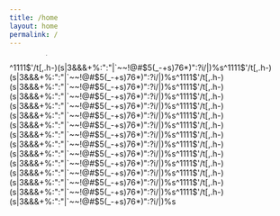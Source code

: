 ```yaml
---
title: /home
layout: home
permalink: /
---
```

<marquee direction="down" height="14" scrollamount="2">
  <div class="toptobottom">t%*=+ ~\|`est</div>
</marquee>

<div class="newspaper">
  <div class="toptobottom">
    ^1111$'/t[,.h-)(s|3&&&+%:":"|`~~!@#$5(_-+s)76*)":?i/|)%s^1111$'/t[,.h-)(s|3&&&+%:":"|`~~!@#$5(_-+s)76*)":?i/|)%s^1111$'/t[,.h-)   (s|3&&&+%:":"|`~~!@#$5(_-+s)76*)":?i/|)%s^1111$'/t[,.h-)(s|3&&&+%:":"|`~~!@#$5(_-+s)76*)":?i/|)%s^1111$'/t[,.h-)(s|3&&&+%:":"|`~~!@#$5(_-+s)76*)":?i/|)%s^1111$'/t[,.h-)(s|3&&&+%:":"|`~~!@#$5(_-+s)76*)":?i/|)%s^1111$'/t[,.h-)(s|3&&&+%:":"|`~~!@#$5(_-+s)76*)":?i/|)%s^1111$'/t[,.h-)(s|3&&&+%:":"|`~~!@#$5(_-+s)76*)":?i/|)%s^1111$'/t[,.h-)(s|3&&&+%:":"|`~~!@#$5(_-+s)76*)":?i/|)%s^1111$'/t[,.h-)(s|3&&&+%:":"|`~~!@#$5(_-+s)76*)":?i/|)%s^1111$'/t[,.h-)(s|3&&&+%:":"|`~~!@#$5(_-+s)76*)":?i/|)%s^1111$'/t[,.h-)(s|3&&&+%:":"|`~~!@#$5(_-+s)76*)":?i/|)%s^1111$'/t[,.h-)(s|3&&&+%:":"|`~~!@#$5(_-+s)76*)":?i/|)%s^1111$'/t[,.h-)(s|3&&&+%:":"|`~~!@#$5(_-+s)76*)":?i/|)%s^1111$'/t[,.h-)(s|3&&&+%:":"|`~~!@#$5(_-+s)76*)":?i/|)%s
  </div>
</div>
  
<!--bounce: <marquee direction="down" height="12" behavior="alternate">
  <marquee behavior="alternate">
    <div class="toptobottom">test</div>
  </marquee>
</marquee>-->

